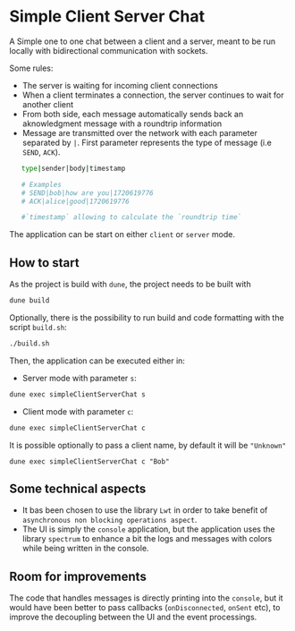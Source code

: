 # Simple Client Server Chat


A Simple one to one chat between a client and a server, meant to be run locally with bidirectional communication with sockets.

Some rules:
- The server is waiting for incoming client connections
- When a client terminates a connection, the server continues to wait for another client
- From both side, each message automatically sends back an aknowledgment message with a roundtrip information
- Message are transmitted over the network with each parameter separated by `|`. First parameter represents the type of message (i.e `SEND`, `ACK`).
```bash
   type|sender|body|timestamp

   # Examples
   # SEND|bob|how are you|1720619776
   # ACK|alice|good|1720619776

   #`timestamp` allowing to calculate the `roundtrip time`
```

The application can be start on either `client` or `server` mode.

## How to start

As the project is build with `dune`, the project needs to be built with

```bash
dune build
```

Optionally, there is the possibility to run build and code formatting with the script `build.sh`:
```bash
./build.sh
```

Then, the application can be executed either in:

- Server mode with parameter `s`:
```bash
dune exec simpleClientServerChat s
```

- Client mode with parameter `c`:
```bash
dune exec simpleClientServerChat c
```

It is possible optionally to pass a client name, by default it will be `"Unknown"`
```
dune exec simpleClientServerChat c "Bob"
```

## Some technical aspects
- It bas been chosen to use the library `Lwt` in order to take benefit of `asynchronous non blocking operations aspect`.
- The UI is simply the `console` application, but the application uses the library `spectrum` to enhance a bit the logs and messages with colors while being written in the console.

## Room for improvements
The code that handles messages is directly printing into the `console`, but it would have been better to pass callbacks (`onDisconnected`, `onSent` etc), to improve the decoupling between
the UI and the event processings.
